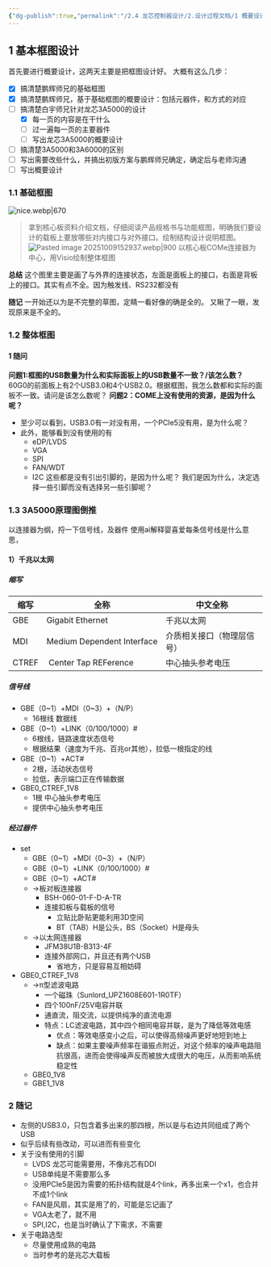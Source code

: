 ```yaml
---
{"dg-publish":true,"permalink":"/2.4 龙芯控制器设计/2.设计过程文档/1 概要设计/"}
---
```


## 1 基本框图设计
首先要进行概要设计，这两天主要是把框图设计好。
大概有这么几步：
- [x] 搞清楚鹏辉师兄的基础框图
- [x] 搞清楚鹏辉师兄，基于基础框图的概要设计：包括元器件，和方式的对应
- [ ] 搞清楚白宇师兄针对龙芯3A5000的设计
	- [x] 每一页的内容是在干什么
	- [ ] 过一遍每一页的主要器件
	- [ ] 写出龙芯3A5000的概要设计
- [ ] 搞清楚3A5000和3A6000的区别
- [ ] 写出需要改些什么，并搞出初版方案与鹏辉师兄确定，确定后与老师沟通
- [ ] 写出概要设计
### 1.1 基础框图
![nice.webp|670](/img/user/2.4%20%E9%BE%99%E8%8A%AF%E6%8E%A7%E5%88%B6%E5%99%A8%E8%AE%BE%E8%AE%A1/2.%E8%AE%BE%E8%AE%A1%E8%BF%87%E7%A8%8B%E6%96%87%E6%A1%A3/assets/nice.webp)
> 拿到核心板资料介绍文档，仔细阅读产品规格书与功能框图，明确我们要设计的载板上要放哪些对内接口与对外接口。绘制结构设计说明框图。
![Pasted image 20251009152937.webp|900](/img/user/2.4%20%E9%BE%99%E8%8A%AF%E6%8E%A7%E5%88%B6%E5%99%A8%E8%AE%BE%E8%AE%A1/2.%E8%AE%BE%E8%AE%A1%E8%BF%87%E7%A8%8B%E6%96%87%E6%A1%A3/assets/Pasted%20image%2020251009152937.webp)
> 以核心板COMe连接器为中心，用Visio绘制整体框图

**总结**
这个图里主要是画了与外界的连接状态，左面是面板上的接口，右面是背板上的接口。其实有点不全。因为触发线、RS232都没有

**随记**
一开始还以为是不完整的草图，定睛一看好像的确是全的。
又瞅了一眼，发现原来是不全的。

### 1.2 整体框图

#### 1 随问
**问题1:框图的USB数量为什么和实际面板上的USB数量不一致？/该怎么数？**
60G0的前面板上有2个USB3.0和4个USB2.0。根据框图，我怎么数都和实际的面板不一致。请问是该怎么数呢？
**问题2：COME上没有使用的资源，是因为什么呢？**
- 至少可以看到，USB3.0有一对没有用，一个PCIe5没有用，是为什么呢？
- 此外，能够看到没有使用的有
	- eDP/LVDS
	- VGA
	- SPI
	- FAN/WDT
	- I2C
这些都是没有引出引脚的，是因为什么呢？
我们是因为什么，决定选择一些引脚而没有选择另一些引脚呢？
### 1.3 3A5000原理图倒推
以连接器为纲，捋一下信号线，及器件
使用ai解释婴喜爱每条信号线是什么意思，
#### 1）千兆以太网
##### 缩写

| 缩写      | 全称                                  | 中文全称          |
| ------- | ----------------------------------- | ------------- |
| GBE     | Gigabit Ethernet                    | 千兆以太网         |
| ​​MDI​​ | Medium Dependent Interface          | 介质相关接口（物理层信号） |
| CTREF​​ | ​​ ​​C​​enter ​​T​​ap ​​REF​​erence | ​​中心抽头参考电压​   |
##### 信号线
- GBE（0~1）+MDI（0~3）+（N/P）
	- 16根线 数据线
- GBE（0~1）+LINK（0/100/1000）# 
	- 6根线，链路速度状态信号
	- 根据结果（速度为千兆、百兆or其他），拉低一根指定的线
- GBE（0~1）+ACT#
	- 2根，活动状态信号
	- 拉低，表示端口正在传输数据
- GBE0_CTREF_1V8
	- 1根 中心抽头参考电压
	- 提供中心抽头参考电压
##### 经过器件
- set
	- GBE（0~1）+MDI（0~3）+（N/P）
	- GBE（0~1）+LINK（0/100/1000）# 
	- GBE（0~1）+ACT#
	- →板对板连接器
		- BSH-060-01-F-D-A-TR
		- 连接扣板与载板的信号
			- 立贴比卧贴更能利用3D空间
			- BT（TAB）H是公头，BS（Socket）H是母头
	- →以太网连接器
		- JFM38U1B-B313-4F
		- 连接外部网口，并且还有两个USB
			- 省地方，只是容易互相妨碍
- GBE0_CTREF_1V8
	- →π型滤波电路
		- 一个磁珠（Sunlord_UPZ1608E601-1R0TF）
		- 四个100nF/25V电容并联
		- 通直流，阻交流，以提供纯净的直流电源
		- 特点：LC滤波电路，其中四个相同电容并联，是为了降低等效电感
			- 优点：等效电感变小之后，可以使得高频噪声更好地短到地上
			- 缺点：如果主要噪声频率在谐振点附近，对这个频率的噪声电路阻抗很高，进而会使得噪声反而被放大成很大的电压，从而影响系统稳定性
	- GBE0_1V8
	- GBE1_1V8
















### 2 随记
- 左侧的USB3.0，只包含着多出来的那四根，所以是与右边共同组成了两个USB
- 似乎后续有些改动，可以进而有些变化
- 关于没有使用的引脚
	- LVDS 龙芯可能需要用，不像兆芯有DDI
	- USB单纯是不需要那么多
	- 没用PCIe5是因为需要的拓扑结构就是4个link，再多出来一个x1，也合并不成1个link
	- FAN是风扇，其实是用了的，可能是忘记画了
	- VGA太老了，就不用
	- SPI,I2C，也是当时确认了下需求，不需要
- 关于电路选型
	- 尽量使用成熟的电路
	- 当时参考的是兆芯大载板


